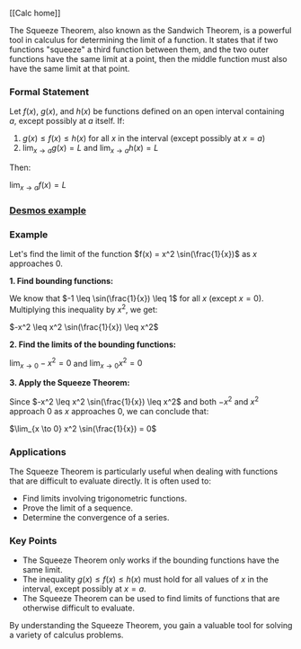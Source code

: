 [[Calc home]]

The Squeeze Theorem, also known as the Sandwich Theorem, is a powerful tool in calculus for determining the limit of a function. It states that if two functions "squeeze" a third function between them, and the two outer functions have the same limit at a point, then the middle function must also have the same limit at that point.

### Formal Statement

Let $f(x)$, $g(x)$, and $h(x)$ be functions defined on an open interval containing $a$, except possibly at $a$ itself. If:

1.  $g(x) \leq f(x) \leq h(x)$ for all $x$ in the interval (except possibly at $x=a$)
2.  $\lim_{x \to a} g(x) = L$ and $\lim_{x \to a} h(x) = L$

Then:

$\lim_{x \to a} f(x) = L$

### [Desmos example](https://www.desmos.com/calculator/s7ztp99uvn)


### Example

Let's find the limit of the function $f(x) = x^2 \sin(\frac{1}{x})$ as $x$ approaches 0.

**1. Find bounding functions:**

We know that $-1 \leq \sin(\frac{1}{x}) \leq 1$ for all $x$ (except $x=0$).  Multiplying this inequality by $x^2$, we get:

$-x^2 \leq x^2 \sin(\frac{1}{x}) \leq x^2$

**2. Find the limits of the bounding functions:**

$\lim_{x \to 0} -x^2 = 0$ and $\lim_{x \to 0} x^2 = 0$

**3. Apply the Squeeze Theorem:**

Since $-x^2 \leq x^2 \sin(\frac{1}{x}) \leq x^2$ and both $-x^2$ and $x^2$ approach 0 as $x$ approaches 0, we can conclude that:

$\lim_{x \to 0} x^2 \sin(\frac{1}{x}) = 0$

### Applications

The Squeeze Theorem is particularly useful when dealing with functions that are difficult to evaluate directly. It is often used to:

*  Find limits involving trigonometric functions.
*  Prove the limit of a sequence.
*  Determine the convergence of a series.

### Key Points

*  The Squeeze Theorem only works if the bounding functions have the same limit.
*  The inequality $g(x) \leq f(x) \leq h(x)$ must hold for all values of $x$ in the interval, except possibly at $x=a$.
*  The Squeeze Theorem can be used to find limits of functions that are otherwise difficult to evaluate.

By understanding the Squeeze Theorem, you gain a valuable tool for solving a variety of calculus problems.

